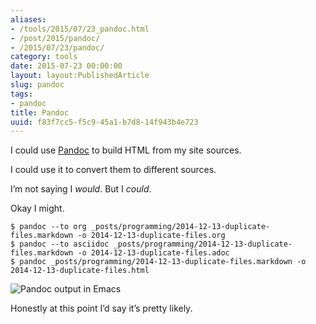 ```yaml
---
aliases:
- /tools/2015/07/23_pandoc.html
- /post/2015/pandoc/
- /2015/07/23/pandoc/
category: tools
date: 2015-07-23 00:00:00
layout: layout:PublishedArticle
slug: pandoc
tags:
- pandoc
title: Pandoc
uuid: f83f7cc5-f5c9-45a1-b7d8-14f943b4e723
---
```


I could use [Pandoc](http://pandoc.org/) to build HTML from my site
sources.

I could use it to convert them to different sources.

I’m not saying I *would*. But I *could*.

Okay I might.

    $ pandoc --to org _posts/programming/2014-12-13-duplicate-files.markdown -o 2014-12-13-duplicate-files.org
    $ pandoc --to asciidoc _posts/programming/2014-12-13-duplicate-files.markdown -o 2014-12-13-duplicate-files.adoc
    $ pandoc _posts/programming/2014-12-13-duplicate-files.markdown -o 2014-12-13-duplicate-files.html

![Pandoc output in Emacs](emacs-pandoc.png)

Honestly at this point I’d say it’s pretty likely.